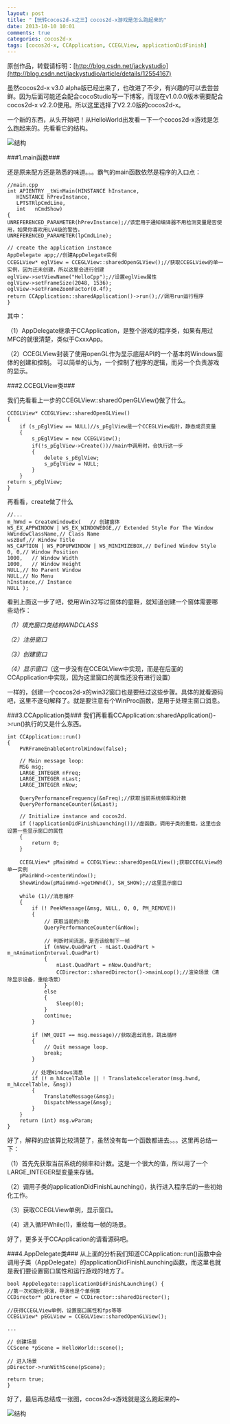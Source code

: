 ```yaml
---
layout: post
title: "【玩转cocos2d-x之三】cocos2d-x游戏是怎么跑起来的"
date: 2013-10-10 10:01
comments: true
categories: cocos2d-x
tags: [cocos2d-x, CCApplication, CCEGLView, applicationDidFinish]
---
```

原创作品，转载请标明：[http://blog.csdn.net/jackystudio](http://blog.csdn.net/jackystudio/article/details/12554167)

虽然cocos2d-x v3.0 alpha版已经出来了，也改进了不少，有兴趣的可以去尝尝鲜。因为后面可能还会配合cocoStudio写一下博客，而现在v1.0.0.0版本需要配合cocos2d-x v2.2.0使用。所以这里选择了V2.2.0版的cocos2d-x。

一个新的东西，从头开始吧！从HelloWorld出发看一下一个cocos2d-x游戏是怎么跑起来的。先看看它的结构。

![结构](/images/Blog/Play_cocos2dx_03/1.jpg)

<!-- more -->

###1.main函数###

还是原来配方还是熟悉的味道。。。霸气的main函数依然是程序的入口点：

    //main.cpp  
    int APIENTRY _tWinMain(HINSTANCE hInstance,  
       HINSTANCE hPrevInstance,  
       LPTSTRlpCmdLine,  
       int   nCmdShow)  
    {  
    UNREFERENCED_PARAMETER(hPrevInstance);//该宏用于通知编译器不用检测变量是否使用，如果你喜欢用LV4级的警告。  
    UNREFERENCED_PARAMETER(lpCmdLine);  
      
    // create the application instance  
    AppDelegate app;//创建AppDelegate实例  
    CCEGLView* eglView = CCEGLView::sharedOpenGLView();//获取CCEGLView的单一实例，因为还未创建，所以这里会进行创建  
    eglView->setViewName("HelloCpp");//设置eglView属性  
    eglView->setFrameSize(2048, 1536);  
    eglView->setFrameZoomFactor(0.4f);  
    return CCApplication::sharedApplication()->run();//调用run运行程序  
    } 

其中：

（1）AppDelegate继承于CCApplication，是整个游戏的程序类，如果有用过MFC的就很清楚，类似于CxxxApp。

（2）CCEGLView封装了使用openGL作为显示底层API的一个基本的Windows窗体的创建和控制。
可以简单的认为，一个控制了程序的逻辑，而另一个负责游戏的显示。


###2.CCEGLView类###

我们先看看上一步的CCEGLView::sharedOpenGLView()做了什么。

    CCEGLView* CCEGLView::sharedOpenGLView()  
    {
		if (s_pEglView == NULL)//s_pEglView是一个CCEGLView指针，静态成员变量  
    	{  
    		s_pEglView = new CCEGLView();  
    		if(!s_pEglView->Create())//main中调用时，会执行这一步  
   			{
    			delete s_pEglView;  
    			s_pEglView = NULL;  
    		}
    	}
    return s_pEglView;  
    }  


再看看，create做了什么

    //...  
    m_hWnd = CreateWindowEx(   // 创建窗体  
    WS_EX_APPWINDOW | WS_EX_WINDOWEDGE,// Extended Style For The Window  
    kWindowClassName,// Class Name  
    wszBuf,// Window Title  
    WS_CAPTION | WS_POPUPWINDOW | WS_MINIMIZEBOX,// Defined Window Style  
    0, 0,// Window Position  
    1000,   // Window Width  
    1000,   // Window Height  
    NULL,// No Parent Window  
    NULL,// No Menu  
    hInstance,// Instance  
    NULL );  


看到上面这一步了吧，使用Win32写过窗体的童鞋，就知道创建一个窗体需要哪些动作：

*（1）填充窗口类结构WNDCLASS*

*（2）注册窗口*

*（3）创建窗口*

*（4）显示窗口*（这一步没有在CCEGLView中实现，而是在后面的CCApplication中实现，因为这里窗口的属性还没有进行设置）

一样的，创建一个cocos2d-x的win32窗口也是要经过这些步骤。具体的就看源码吧，这里不逐句解释了。就是要注意有个WinProc函数，是用于处理主窗口消息。

###3.CCApplication类###
我们再看看CCApplication::sharedApplication()->run()执行的又是什么东西。

    int CCApplication::run()  
    {  
    	PVRFrameEnableControlWindow(false);  
      
    	// Main message loop:  
    	MSG msg;  
    	LARGE_INTEGER nFreq;  
    	LARGE_INTEGER nLast;  
    	LARGE_INTEGER nNow;  
      
    	QueryPerformanceFrequency(&nFreq);//获取当前系统频率和计数  
    	QueryPerformanceCounter(&nLast);  
      
    	// Initialize instance and cocos2d.  
    	if (!applicationDidFinishLaunching())//虚函数，调用子类的重载，这里也会设置一些显示窗口的属性  
    	{  
    		return 0;  
    	}  
      
    	CCEGLView* pMainWnd = CCEGLView::sharedOpenGLView();获取CCEGLView的单一实例  
    	pMainWnd->centerWindow();  
    	ShowWindow(pMainWnd->getHWnd(), SW_SHOW);//这里显示窗口  
      
    	while (1)//消息循环  
    	{  
    		if (! PeekMessage(&msg, NULL, 0, 0, PM_REMOVE))  
    		{  
    			// 获取当前的计数  
   				QueryPerformanceCounter(&nNow);  
      
    			// 判断时间流逝，是否该绘制下一帧  
    			if (nNow.QuadPart - nLast.QuadPart > m_nAnimationInterval.QuadPart)  
    			{  
    				nLast.QuadPart = nNow.QuadPart;  
    				CCDirector::sharedDirector()->mainLoop();//渲染场景（清除显示设备，重绘场景）  
    			}  
    			else  
    			{  
    				Sleep(0);  
    			}  
   				continue;  
    		}  
      
    		if (WM_QUIT == msg.message)//获取退出消息，跳出循环  
    		{  
    			// Quit message loop.  
    			break;  
    		}  
      
    		// 处理Windows消息  
    		if (! m_hAccelTable || ! TranslateAccelerator(msg.hwnd, m_hAccelTable, &msg))  
    		{  
    			TranslateMessage(&msg);  
    			DispatchMessage(&msg);  
    		}  
    	}
    	return (int) msg.wParam;  
    }  

好了，解释的应该算比较清楚了，虽然没有每一个函数都进去。。。这里再总结一下：

（1）首先先获取当前系统的频率和计数。这是一个很大的值，所以用了一个LARGE_INTEGER型变量来存储。

（2）调用子类的applicationDidFinishLaunching()，执行进入程序后的一些初始化工作。

（3）获取CCEGLView单例，显示窗口。

（4）进入循环While(1)，重绘每一帧的场景。

好了，更多关于CCApplication的请看源码吧。

###4.AppDelegate类###
从上面的分析我们知道CCApplication::run()函数中会调用子类（AppDelegate）的applicationDidFinishLaunching函数，而这里也就是我们要设置窗口属性和运行游戏的地方了。

    bool AppDelegate::applicationDidFinishLaunching() {  
    //第一次初始化导演，导演也是个单例类  
    CCDirector* pDirector = CCDirector::sharedDirector();  
      
    //获得CCEGLView单例，设置窗口属性和fps等等  
    CCEGLView* pEGLView = CCEGLView::sharedOpenGLView();  
      
    ...  
      
    // 创建场景  
    CCScene *pScene = HelloWorld::scene();  
      
    // 进入场景  
    pDirector->runWithScene(pScene);  
      
    return true;  
    }  

好了，最后再总结成一张图，cocos2d-x游戏就是这么跑起来的~

![结构](/images/Blog/Play_cocos2dx_03/2.jpg)